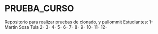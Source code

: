 # PRUEBA_CURSO
Repositorio para realizar pruebas de clonado,  y pullommit
Estudiantes:
1- Martin  Sosa Tula
2-
3-
4-
5-
6-
7-
8-
9-
10-
11-
12-

